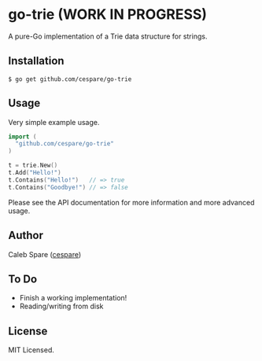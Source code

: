 # go-trie (WORK IN PROGRESS)

A pure-Go implementation of a Trie data structure for strings.

## Installation

    $ go get github.com/cespare/go-trie

## Usage

Very simple example usage.

``` go
import (
  "github.com/cespare/go-trie"
)

t = trie.New()
t.Add("Hello!")
t.Contains("Hello!")   // => true
t.Contains("Goodbye!") // => false
```

Please see the API documentation for more information and more advanced usage.

## Author

Caleb Spare ([cespare](https://github.com/cespare))

## To Do

* Finish a working implementation!
* Reading/writing from disk

## License

MIT Licensed.

